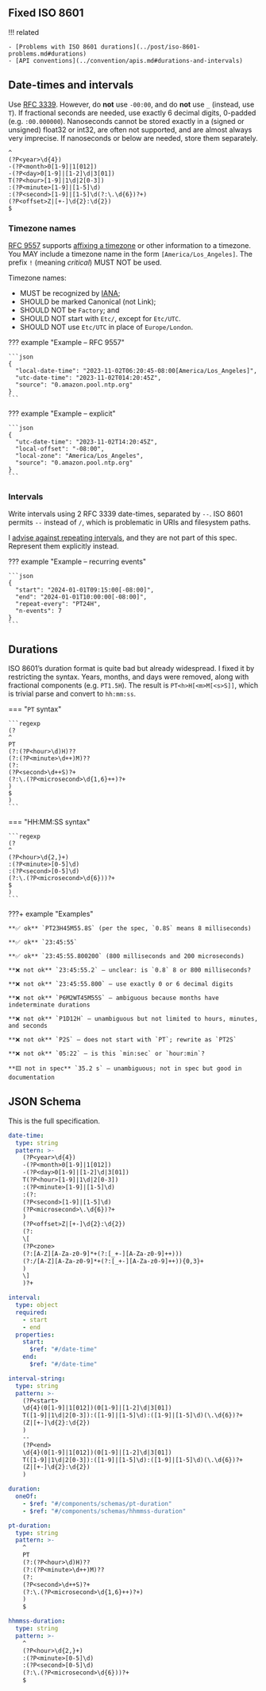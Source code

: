 ## Fixed ISO 8601

<!--
SPDX-FileCopyrightText: Copyright 2017-2024, Douglas Myers-Turnbull
SPDX-PackageHomePage: https://dmyersturnbull.github.io
SPDX-License-Identifier: CC-BY-SA-4.0
-->

!!! related

    - [Problems with ISO 8601 durations](../post/iso-8601-problems.md#durations)
    - [API conventions](../convention/apis.md#durations-and-intervals)

## Date-times and intervals

Use [RFC 3339](https://datatracker.ietf.org/doc/html/rfc3339).
However, do **not** use `-00:00`, and do **not** use `_` (instead, use `T`).
If fractional seconds are needed, use exactly 6 decimal digits, 0-padded (e.g. `:00.000000`).
Nanoseconds cannot be stored exactly in a (signed or unsigned) float32 or int32, are often not supported, and are almost always very imprecise.
If nanoseconds or below are needed, store them separately.

```regexp
^
(?P<year>\d{4})
-(?P<month>0[1-9]|1[012])
-(?P<day>0[1-9]|[1-2]\d|3[01])
T(?P<hour>[1-9]|1\d|2[0-3])
:(?P<minute>[1-9]|[1-5]\d)
:(?P<second>[1-9]|[1-5]\d(?:\.\d{6})?+)
(?P<offset>Z|[+-]\d{2}:\d{2})
$
```

### Timezone names

[RFC 9557](https://datatracker.ietf.org/doc/html/rfc9557) supports
[affixing a timezone](../post/iso-8601-problems.md#affixing-timezone-names)
or other information to a timezone.
You MAY include a timezone name in the form `[America/Los_Angeles]`.
The prefix `!` (meaning _critical_) MUST NOT be used.

Timezone names:

- MUST be recognized by [IANA](https://www.iana.org/time-zones);
- SHOULD be marked Canonical (not Link);
- SHOULD NOT be `Factory`; and
- SHOULD NOT start with `Etc/`, except for `Etc/UTC`.
- SHOULD NOT use `Etc/UTC` in place of `Europe/London`.

??? example "Example – RFC 9557"

    ```json
    {
      "local-date-time": "2023-11-02T06:20:45-08:00[America/Los_Angeles]",
      "utc-date-time": "2023-11-02T014:20:45Z",
      "source": "0.amazon.pool.ntp.org"
    }
    ```

??? example "Example – explicit"

    ```json
    {
      "utc-date-time": "2023-11-02T14:20:45Z",
      "local-offset": "-08:00",
      "local-zone": "America/Los_Angeles",
      "source": "0.amazon.pool.ntp.org"
    }
    ```

### Intervals

Write intervals using 2 RFC 3339 date-times, separated by `--`.
ISO 8601 permits `--` instead of `/`, which is problematic in URIs and filesystem paths.

I [advise against repeating intervals](../post/iso-8601-problems.md#intervals),
and they are not part of this spec.
Represent them explicitly instead.

??? example "Example – recurring events"

    ```json
    {
      "start": "2024-01-01T09:15:00[-08:00]",
      "end": "2024-01-01T10:00:00[-08:00]",
      "repeat-every": "PT24H",
      "n-events": 7
    }
    ```

## Durations

ISO 8601’s duration format is quite bad but already widespread.
I fixed it by restricting the syntax.
Years, months, and days were removed, along with fractional components (e.g. `PT1.5H`).
The result is `PT<h>H[<m>M[<s>S]]`, which is trivial parse and convert to `hh:mm:ss`.

=== "`PT` syntax"

    ```regexp
    (?
    ^
    PT
    (?:(?P<hour>\d)H)??
    (?:(?P<minute>\d++)M)??
    (?:
    (?P<second>\d++S)?+
    (?:\.(?P<microsecond>\d{1,6}++)?+
    )
    $
    )
    ```

=== "HH:MM:SS syntax"

    ```regexp
    (?
    ^
    (?P<hour>\d{2,}+)
    :(?P<minute>[0-5]\d)
    :(?P<second>[0-5]\d)
    (?:\.(?P<microsecond>\d{6}))?+
    $
    )
    ```

???+ example "Examples"

    **✅ ok** `PT23H45M55.8S` (per the spec, `0.8S` means 8 milliseconds)

    **✅ ok** `23:45:55`

    **✅ ok** `23:45:55.800200` (800 milliseconds and 200 microseconds)

    **❌ not ok** `23:45:55.2` – unclear: is `0.8` 8 or 800 milliseconds?

    **❌ not ok** `23:45:55.800` – use exactly 0 or 6 decimal digits

    **❌ not ok** `P6M2WT45M55S` – ambiguous because months have indeterminate durations

    **❌ not ok** `P1D12H` – unambiguous but not limited to hours, minutes, and seconds

    **❌ not ok** `P2S` – does not start with `PT`; rewrite as `PT2S`

    **❌ not ok** `05:22` – is this `min:sec` or `hour:min`?

    **🟨 not in spec** `35.2 s` – unambiguous; not in spec but good in documentation

## JSON Schema

This is the full specification.

```yaml
date-time:
  type: string
  pattern: >-
    (?P<year>\d{4})
    -(?P<month>0[1-9]|1[012])
    -(?P<day>0[1-9]|[1-2]\d|3[01])
    T(?P<hour>[1-9]|1\d|2[0-3])
    :(?P<minute>[1-9]|[1-5]\d)
    :(?:
    (?P<second>[1-9]|[1-5]\d)
    (?P<microsecond>\.\d{6})?+
    )
    (?P<offset>Z|[+-]\d{2}:\d{2})
    (?:
    \[
    (?P<zone>
    (?:[A-Z][A-Za-z0-9]*+(?:[_+-][A-Za-z0-9]++)))
    (?:/[A-Z][A-Za-z0-9]*+(?:[_+-][A-Za-z0-9]++)){0,3}+
    )
    \]
    )?+

interval:
  type: object
  required:
    - start
    - end
  properties:
    start:
      $ref: "#/date-time"
    end:
      $ref: "#/date-time"

interval-string:
  type: string
  pattern: >-
    (?P<start>
    \d{4}(0[1-9]|1[012])(0[1-9]|[1-2]\d|3[01])
    T([1-9]|1\d|2[0-3]):([1-9]|[1-5]\d):([1-9]|[1-5]\d)(\.\d{6})?+
    (Z|[+-]\d{2}:\d{2})
    )
    --
    (?P<end>
    \d{4}(0[1-9]|1[012])(0[1-9]|[1-2]\d|3[01])
    T([1-9]|1\d|2[0-3]):([1-9]|[1-5]\d):([1-9]|[1-5]\d)(\.\d{6})?+
    (Z|[+-]\d{2}:\d{2})
    )

duration:
  oneOf:
    - $ref: "#/components/schemas/pt-duration"
    - $ref: "#/components/schemas/hhmmss-duration"

pt-duration:
  type: string
  pattern: >-
    ^
    PT
    (?:(?P<hour>\d)H)??
    (?:(?P<minute>\d++)M)??
    (?:
    (?P<second>\d++S)?+
    (?:\.(?P<microsecond>\d{1,6}++)?+)
    )
    $

hhmmss-duration:
  type: string
  pattern: >-
    ^
    (?P<hour>\d{2,}+)
    :(?P<minute>[0-5]\d)
    :(?P<second>[0-5]\d)
    (?:\.(?P<microsecond>\d{6}))?+
    $
```

